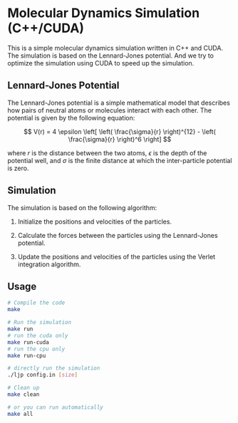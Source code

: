 # Molecular Dynamics Simulation (C++/CUDA)

This is a simple molecular dynamics simulation written in C++ and CUDA. The simulation is based on the Lennard-Jones potential. And we try to optimize the simulation using CUDA to speed up the simulation.

## Lennard-Jones Potential

The Lennard-Jones potential is a simple mathematical model that describes how pairs of neutral atoms or molecules interact with each other. The potential is given by the following equation:

$$
V(r) = 4 \epsilon \left[ \left( \frac{\sigma}{r} \right)^{12} - \left( \frac{\sigma}{r} \right)^6 \right]
$$

where $r$ is the distance between the two atoms, $\epsilon$ is the depth of the potential well, and $\sigma$ is the finite distance at which the inter-particle potential is zero.

## Simulation

The simulation is based on the following algorithm:

1. Initialize the positions and velocities of the particles.

2. Calculate the forces between the particles using the Lennard-Jones potential.

3. Update the positions and velocities of the particles using the Verlet integration algorithm.


## Usage

```bash
# Compile the code
make

# Run the simulation
make run
# run the cuda only
make run-cuda
# run the cpu only
make run-cpu

# directly run the simulation
./ljp config.in [size]

# Clean up
make clean

# or you can run automatically
make all
```